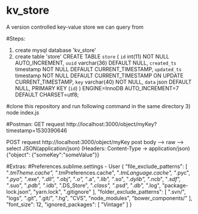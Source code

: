 # kv_store
A version controlled key-value store we can query from

#Steps:
1) create mysql database 'kv_store'
2) create table 'store'
CREATE TABLE `store` (
  `id` int(11) NOT NULL AUTO_INCREMENT,
  `uuid` varchar(36) DEFAULT NULL,
  `created_ts` timestamp NOT NULL DEFAULT CURRENT_TIMESTAMP,
  `updated_ts` timestamp NOT NULL DEFAULT CURRENT_TIMESTAMP ON UPDATE CURRENT_TIMESTAMP,
  `key` varchar(40) NOT NULL,
  `data` json DEFAULT NULL,
  PRIMARY KEY (`id`)
) ENGINE=InnoDB AUTO_INCREMENT=7 DEFAULT CHARSET=utf8;

#clone this repository and run following command in the same directory
3) node index.js

#Postman:
GET request
http://localhost:3000/object/myKey?timestamp=1530390646

POST request
http://localhost:3000/object/myKey
post body --> raw --> select JSON(application/json) (Headers: Content-Type -> application/json)
{"object": {"someKey":"someValue"}}

#Extras:
#Preferences.sublime.settings - User
{
	"file_exclude_patterns":
	[
		"*.tmTheme.cache",
		"*.tmPreferences.cache",
		"*.tmLanguage.cache",
		"*.pyc",
		"*.pyo",
		"*.exe",
		"*.dll",
		"*.obj",
		"*.o",
		"*.a",
		"*.lib",
		"*.so",
		"*.dylib",
		"*.ncb",
		"*.sdf",
		"*.suo",
		"*.pdb",
		"*.idb",
		".DS_Store",
		"*.class",
		"*.psd",
		"*.db",
		"*.log",
		"package-lock.json",
		"yarn.lock",
		".gitignore"
	],
	"folder_exclude_patterns":
	[
		".svn/",
		"logs",
		".git",
		".git/",
		".hg",
		"CVS",
		"node_modules",
		"bower_components/"
	],
	"font_size": 12,
	"ignored_packages":
	[
		"Vintage"
	]
}
